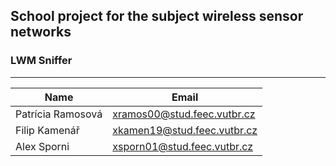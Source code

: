 ## School project for the subject **wireless sensor networks**
### LWM Sniffer
---
| Name     | Email          |
|-------   | ---------------|
| Patrícia Ramosová | xramos00@stud.feec.vutbr.cz |
| Filip Kamenář | xkamen19@stud.feec.vutbr.cz |
| Alex Sporni | xsporn01@stud.feec.vutbr.cz |
